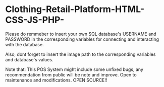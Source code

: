 # Clothing-Retail-Platform-HTML-CSS-JS-PHP-
Please do remmeber to insert your own SQL database's USERNAME and PASSWORD in the corresponding variables for connecting and interacting with the database.

Also, dont forget to insert the image path to the corresponding variables and database's values.

Note that: This POS System might include some unfixed bugs, any recommendation from public will be note and improve. Open to maintenance and modifications. OPEN SOURCE!!

